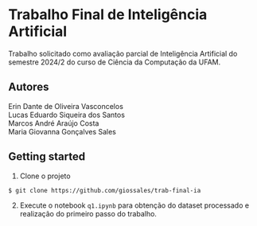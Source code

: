 # Trabalho Final de Inteligência Artificial 
Trabalho solicitado como avaliação parcial de Inteligência Artificial do semestre 2024/2 do curso de Ciência da Computação da UFAM.

## Autores
Erin Dante de Oliveira Vasconcelos  
Lucas Eduardo Siqueira dos Santos  
Marcos André Araújo Costa  
Maria Giovanna Gonçalves Sales  

## Getting started
1. Clone o projeto
```
$ git clone https://github.com/giossales/trab-final-ia
```

2. Execute o notebook `q1.ipynb` para obtenção do dataset processado e realização do primeiro passo do trabalho.
